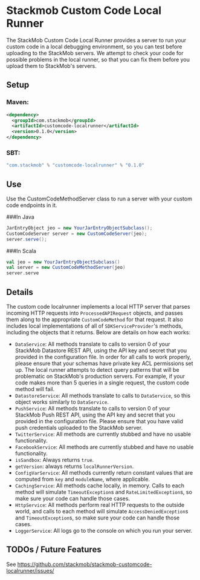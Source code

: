 # Stackmob Custom Code Local Runner

The StackMob Custom Code Local Runner provides a server to run your custom code in a local debugging environment,
so you can test before uploading to the StackMob servers. We attempt to check your code for possible problems
in the local runner, so that you can fix them before you upload them to StackMob's servers.

## Setup

### Maven:

```xml
<dependency>
  <groupId>com.stackmob</groupId>
  <artifactId>customcode-localrunner</artifactId>
  <version>0.1.0</version>
</dependency>
```

### SBT:

```scala
"com.stackmob" % "customcode-localrunner" % "0.1.0"
```

## Use

Use the CustomCodeMethodServer class to run a server with your custom code endpoints in it.

###In Java

```java
JarEntryObject jeo = new YourJarEntryObjectSubclass();
CustomCodeServer server = new CustomCodeServer(jeo);
server.serve();
```


###In Scala

```scala
val jeo = new YourJarEntryObjectSubclass()
val server = new CustomCodeMethodServer(jeo)
server.serve
```


## Details

The custom code localrunner implements a local HTTP server that parses incoming HTTP requests into `ProcessedAPIRequest`
objects, and passes them along to the appropriate `CustomCodeMethod` for that request. It also includes local
implementations of all of `SDKServiceProvider`'s methods, including the objects that it returns.
Below are details on how each works:

* `DataService`: All methods translate to calls to version 0 of your StackMob Datastore REST API, using the API key and secret that you
provided in the configuration file. In order for all calls to work properly, please ensure that your schemas have private key
ACL permissions set up. The local runner attempts to detect query patterns that will be problematic on StackMob's production servers.
For example, if your code makes more than 5 queries in a single request, the custom code method will fail.
* `DatastoreService`: All methods translate to calls to `DataService`, so this object works similarly to `DataService`.
* `PushService`: All methods translate to calls to version 0 of your StackMob Push REST API, using the API key and secret that you
provided in the configuration file. Please ensure that you have valid push credentials uploaded to the StackMob server.
* `TwitterService`: All methods are currently stubbed and have no usable functionality.
* `FacebookService`: All methods are currently stubbed and have no usable functionality.
* `isSandbox`: Always returns `true`.
* `getVersion`: always returns `localRunnerVersion`.
* `ConfigVarService`: All methods currently return constant values that are computed from `key` and `moduleName`, where applicable.
* `CachingService`: All methods cache locally, in memory. Calls to each method will simulate `TimeoutException`s and `RateLimitedException`s, so
make sure your code can handle those cases.
* `HttpService`: All methods perform real HTTP requests to the outside world, and calls to each method will simulate `AccessDeniedException`s and `TimeoutException`s,
so make sure your code can handle those cases.
* `LoggerService`: All logs go to the console on which you run your server.


## TODOs / Future Features

See https://github.com/stackmob/stackmob-customcode-localrunner/issues/
